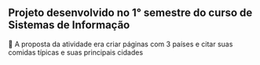 ## Projeto desenvolvido no 1° semestre do curso de Sistemas de Informação

:purple_heart: A proposta da atividade era criar páginas com 3 países e citar suas comidas típicas e suas principais cidades